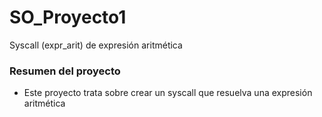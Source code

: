 # SO_Proyecto1
Syscall (expr_arit) de expresión aritmética

### Resumen del proyecto
- Este proyecto trata sobre crear un syscall que resuelva una expresión aritmética
